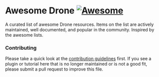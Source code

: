 # Awesome Drone [![Awesome](https://awesome.re/badge.svg)](https://awesome.re)

A curated list of awesome Drone resources. Items on the list are actively maintained, well documented, and popular in the community. Inspired by the awesome lists.

### Contributing

Please take a quick look at the [contribution guidelines](/CONTRIBUTING.md) first. If you see a plugin or tutorial here that is no longer maintained or is not a good fit, please submit a pull request to improve this file.
